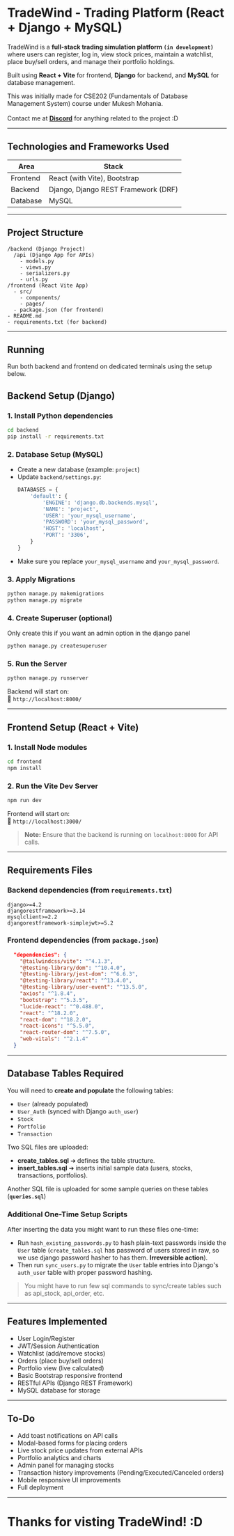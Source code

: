# TradeWind - Trading Platform (React + Django + MySQL)

TradeWind is a **full-stack trading simulation platform `(in development)`** where users can register, log in, view stock prices, maintain a watchlist, place buy/sell orders, and manage their portfolio holdings.

Built using **React + Vite** for frontend, **Django** for backend, and **MySQL** for database management.

This was initially made for CSE202 (Fundamentals of Database Management System) course under Mukesh Mohania. 
<br><br>
Contact me at **[Discord](https://discord.com/users/713056818972066140)** for anything related to the project :D

---

## Technologies and Frameworks Used

| Area     | Stack                               |
| -------- | ----------------------------------- |
| Frontend | React (with Vite), Bootstrap        |
| Backend  | Django, Django REST Framework (DRF) |
| Database | MySQL                               |

---

## Project Structure

```
/backend (Django Project)
  /api (Django App for APIs)
    - models.py
    - views.py
    - serializers.py
    - urls.py
/frontend (React Vite App)
  - src/
    - components/
    - pages/
  - package.json (for frontend)  
- README.md
- requirements.txt (for backend)
```

---

## Running

Run both backend and frontend on dedicated terminals using the setup below.

## Backend Setup (Django)


### 1. Install Python dependencies

```bash
cd backend
pip install -r requirements.txt
```

### 2. Database Setup (MySQL)

- Create a new database (example: `project`)
- Update `backend/settings.py`:
  ```python
  DATABASES = {
      'default': {
          'ENGINE': 'django.db.backends.mysql',
          'NAME': 'project',
          'USER': 'your_mysql_username',
          'PASSWORD': 'your_mysql_password',
          'HOST': 'localhost',
          'PORT': '3306',
      }
  }
  ```
- Make sure you replace `your_mysql_username` and `your_mysql_password`.

### 3. Apply Migrations

```bash
python manage.py makemigrations
python manage.py migrate
```

### 4. Create Superuser (optional)

Only create this if you want an admin option in the django panel

```bash
python manage.py createsuperuser
```

### 5. Run the Server

```bash
python manage.py runserver
```

Backend will start on:  
📍 `http://localhost:8000/`

---

## Frontend Setup (React + Vite)

### 1. Install Node modules

```bash
cd frontend
npm install
```

### 2. Run the Vite Dev Server

```bash
npm run dev
```

Frontend will start on:  
📍 `http://localhost:3000/`

> **Note:** Ensure that the backend is running on `localhost:8000` for API calls.

---

## Requirements Files

### Backend dependencies (from `requirements.txt`)

```plaintext
django>=4.2
djangorestframework>=3.14
mysqlclient>=2.2
djangorestframework-simplejwt>=5.2
```

### Frontend dependencies (from `package.json`)

```json
  "dependencies": {
    "@tailwindcss/vite": "^4.1.3",
    "@testing-library/dom": "^10.4.0",
    "@testing-library/jest-dom": "^6.6.3",
    "@testing-library/react": "^13.4.0",
    "@testing-library/user-event": "^13.5.0",
    "axios": "^1.8.4",
    "bootstrap": "^5.3.5",
    "lucide-react": "^0.488.0",
    "react": "^18.2.0",
    "react-dom": "^18.2.0",
    "react-icons": "^5.5.0",
    "react-router-dom": "^7.5.0",
    "web-vitals": "^2.1.4"
  }
```

---

## Database Tables Required

You will need to **create and populate** the following tables:

- `User` (already populated)
- `User_Auth` (synced with Django `auth_user`)
- `Stock`
- `Portfolio`
- `Transaction`

Two SQL files are uploaded:

- **create_tables.sql** ➔ defines the table structure.
- **insert_tables.sql** ➔ inserts initial sample data (users, stocks, transactions, portfolios).

Another SQL file is uploaded for some sample queries on these tables (**`queries.sql`**)

### Additional One-Time Setup Scripts

After inserting the data you might want to run these files one-time:

- Run `hash_existing_passwords.py` to hash plain-text passwords inside the `User` table (`create_tables.sql` has password of users stored in raw, so we use django password hasher to has them. **Irreversible action**).
- Then run `sync_users.py` to migrate the `User` table entries into Django's `auth_user` table with proper password hashing.


> You might have to run few sql commands to sync/create tables such as api_stock, api_order, etc. 

---

## Features Implemented

- User Login/Register
- JWT/Session Authentication
- Watchlist (add/remove stocks)
- Orders (place buy/sell orders)
- Portfolio view (live calculated)
- Basic Bootstrap responsive frontend
- RESTful APIs (Django REST Framework)
- MySQL database for storage

---

## To-Do

- Add toast notifications on API calls
- Modal-based forms for placing orders
- Live stock price updates from external APIs
- Portfolio analytics and charts
- Admin panel for managing stocks
- Transaction history improvements (Pending/Executed/Canceled orders)
- Mobile responsive UI improvements
- Full deployment

---

# Thanks for visting TradeWind! :D
